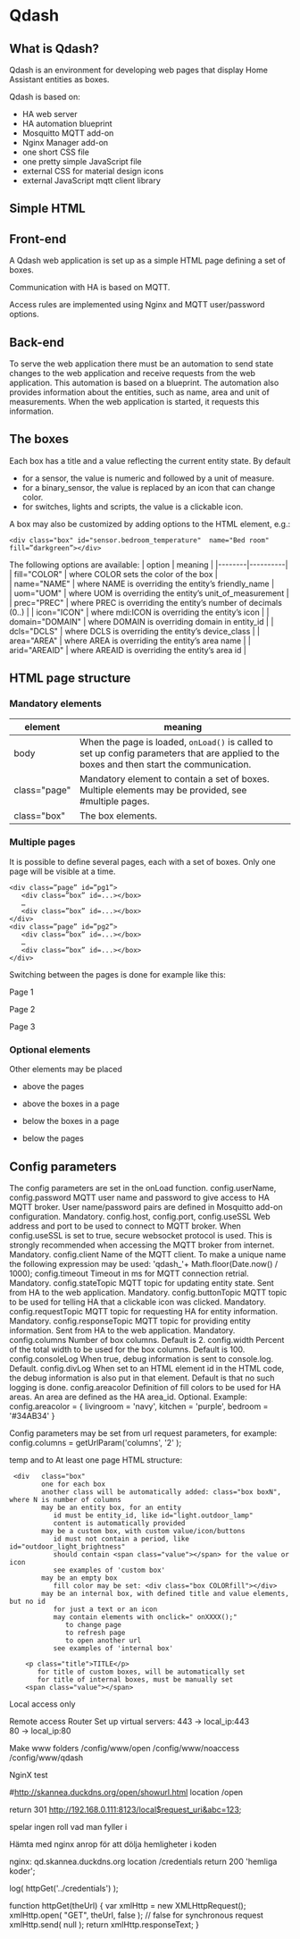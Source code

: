 # Qdash
## What is Qdash?
Qdash is an environment for developing web pages that display Home Assistant entities as boxes.

Qdash is based on:
- HA web server 
- HA automation blueprint
- Mosquitto MQTT add-on  
- Nginx Manager add-on
- one short CSS file
- one pretty simple JavaScript file
- external CSS for material design icons 
- external JavaScript mqtt client library 

## Simple HTML
  <body onload="onLoad();"> 
     <div class="page">
        <div class="box" id="sensor.outdoor_temperature"></div>
        <div class="box" id="sensor.bedroom_temperature"></div>
        <div class="box" id="sensor.garage_temperature"></div>
     <div class="box" id="switch.garage_radiator"></div>
        <div class="box" id="light.outdoor_lamp"></div>
        <div class="box" id="script.all_lamps_off"></div>
     </div>
  </body>

## Front-end
A Qdash web application is set up as a simple HTML page defining a set of boxes.

Communication with HA is based on MQTT. 

Access rules are implemented using Nginx and MQTT user/password options.

## Back-end
To serve the web application there must be an automation to send state changes to the web application and receive requests from the web application. This automation is based on a blueprint. The automation also provides information about the entities, such as name, area and unit of measurements. When the web application is started, it requests this information. 

## The boxes
Each box has a title and a value reflecting the current entity state. By default 
- for a sensor, the value is numeric and followed by a unit of measure.
- for a binary_sensor, the value is replaced by an icon that can change color.
- for switches, lights and scripts, the value is a clickable icon. 

A box may also be customized by adding options to the HTML element, e.g.:

`<div class="box" id="sensor.bedroom_temperature" 
 name="Bed room" fill=”darkgreen”></div>`

The following options are available:
| option |  meaning |
|--------|----------|
| fill="COLOR"  |         	where COLOR sets the color of the box   |  
| name="NAME"    |       	where NAME is overriding the entity’s friendly_name  |   
| uom="UOM"  |             	where UOM is overriding the entity’s unit_of_measurement |
| prec="PREC"    |         	where PREC is overriding the entity’s number of decimals (0..) |
| icon="ICON"    |          	where mdi:ICON is overriding the entity’s icon |
| domain="DOMAIN" |  	where DOMAIN is overriding domain in entity_id |
| dcls="DCLS"   |          	where DCLS is overriding the entity’s device_class  |
| area="AREA"   |         	where AREA is overriding the entity’s area name |
| arid="AREAID"    |      	where AREAID is overriding the entity’s area id |

## HTML page structure
### Mandatory elements
  <body onload="onLoad();"> 
      <div class="page">
        <div class="box"></div>
      </div>
   </body>


 | element | meaning |
 |--------|--------|
 | body  | When the page is loaded, `onLoad()` is called to set up config parameters that are applied to the boxes and then start the communication.  |
 |  class="page" | Mandatory element to contain a set of boxes. Multiple elements may be provided, see #multiple pages.  |  
 | class="box" | The box elements. |

### Multiple pages
It is possible to define several pages, each with a set of boxes. Only one page will be visible at a time.
    
    <div class=”page” id=”pg1”>
       <div class=”box” id=...></box>
       …
       <div class=”box” id=...></box>
    </div>
    <div class=”page” id=”pg2”>
       <div class=”box” id=...></box>
       …
       <div class=”box” id=...></box>
    </div>

Switching between the pages is done for example like this:
 
<p onclick=“onShowPage(‘pg1’)”>Page 1</p> 
<p onclick=“onShowPage(‘pg2’)”>Page 2</p> 
<p onclick=“onShowPage(‘pg3’)”>Page 3</p> 



### Optional elements

Other elements may be placed 
- above the pages
- above the boxes in a page
- below the boxes in a page
- below the pages

    <body onload="onLoad();"> 
        <div class="nobox"></div>   
        <div class="page">
          <div class="nobox"></div>   
          <div class="box"></div>
          <div class="nobox"></div>   
        </div>
        <div class="nobox"></div>
     </body>
 
## Config parameters
The config parameters are set in the onLoad function.
config.userName, config.password
MQTT user name and password to give access to HA MQTT broker. User name/password pairs are defined in Mosquitto add-on configuration. 
Mandatory.
config.host, config.port, config.useSSL
Web address and port to be used to connect to MQTT broker.
When config.useSSL is set to true, secure websocket protocol is used. This is strongly recommended when accessing the MQTT broker from internet.
Mandatory.
config.client
Name of the MQTT client.
To make a unique name the following expression may be used:
 'qdash_'+ Math.floor(Date.now() / 1000); 
config.timeout
Timeout in ms for MQTT connection retrial. Mandatory.
config.stateTopic
MQTT topic for updating entity state. Sent from HA to the web application. Mandatory. 
config.buttonTopic
MQTT topic to be used for telling HA that a clickable icon was clicked. Mandatory. 
config.requestTopic
MQTT topic for requesting HA for entity information. Mandatory. 
config.responseTopic
MQTT topic for providing entity information. Sent from HA to the web application. Mandatory. 
config.columns
Number of box columns.
Default is 2.
config.width
Percent of the total width to be used for the box columns. 
Default is 100.
config.consoleLog
When true, debug information is sent to console.log. Default.
config.divLog
When set to an HTML element id in the HTML code, the debug information is also put in that element. 
Default is that no such logging is done.
config.areacolor
Definition of fill colors to be used for HA areas. An area are defined as the HA area_id.
Optional.
Example:
config.areacolor = {
   livingroom = 'navy',
   kitchen    = 'purple',
   bedroom    = '#34AB34'
}

Config parameters may be set from url request parameters, for example:
config.columns = getUrlParam('columns', '2' );



 temp and to At least one page 
HTML structure:

<body>
  <div    class="page"
          one for each page
          an id is required if more than one
          which page to show is selected with onShowPage( id ) 
          if more than one, onShowPage must be called onLoad

     <div   class="box"
            one for each box
            another class will be automatically added: class="box boxN", where N is number of columns 
            may be an entity box, for an entity
               id must be entity_id, like id="light.outdoor_lamp"
               content is automatically provided 
            may be a custom box, with custom value/icon/buttons
               id must not contain a period, like id="outdoor_light_brightness"
               should contain <span class="value"></span> for the value or icon                
               see examples of 'custom box' 
            may be an empty box
               fill color may be set: <div class="box COLORfill"></div>   
            may be an internal box, with defined title and value elements, but no id     
               for just a text or an icon
               may contain elements with onclick=" onXXXX();" 
                  to change page
                  to refresh page
                  to open another url
               see examples of 'internal box' 
         
        <p class="title">TITLE</p>  
           for title of custom boxes, will be automatically set
           for title of internal boxes, must be manually set   
        <span class="value"></span>
               
            


Local access only


Remote access
Router
Set up virtual servers:
443 → local_ip:443            
80 → local_ip:80

Make www folders
/config/www/open
/config/www/noaccess
/config/www/qdash


NginX
test 
           
#http://skannea.duckdns.org/open/showurl.html
location /open

return 301 http://192.168.0.111:8123/local$request_uri&abc=123;

spelar ingen roll vad man fyller i

Hämta med nginx anrop
för att dölja hemligheter i koden

nginx: 
qd.skannea.duckdns.org
location /credentials
return 200 'hemliga koder';

log( httpGet('../credentials') );
 
function httpGet(theUrl)
{
    var xmlHttp = new XMLHttpRequest();
    xmlHttp.open( "GET", theUrl, false ); // false for synchronous request
    xmlHttp.send( null );
    return xmlHttp.responseText;
}



